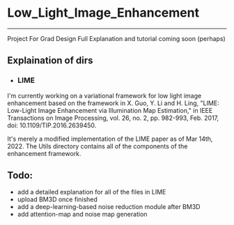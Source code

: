 # Low_Light_Image_Enhancement
-----
Project For Grad Design
Full Explanation and tutorial coming soon (perhaps)

## Explaination of dirs
- ### LIME
I'm currently working on a variational framework for low light image enhancement based on the framework in X. Guo, Y. Li and H. Ling, "LIME: Low-Light Image Enhancement via Illumination Map Estimation," in IEEE Transactions on Image Processing, vol. 26, no. 2, pp. 982-993, Feb. 2017, doi: 10.1109/TIP.2016.2639450.

It's merely a modified implementation of the LIME paper as of Mar 14th, 2022. 
The Utils directory contains all of the components of the enhancement framework.

## Todo:
- add a detailed explanation for all of the files in LIME
- upload BM3D once finished
- add a deep-learning-based noise reduction module after BM3D
- add attention-map and noise map generation
